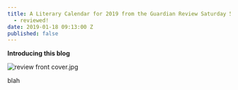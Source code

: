 ```yaml
---
title: A Literary Calendar for 2019 from the Guardian Review Saturday 5 January 2019
  - reviewed!
date: 2019-01-18 09:13:00 Z
published: false
---
```


**Introducing this blog**

![review front cover.jpg](/uploads/review%20front%20cover.jpg)

blah